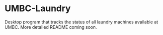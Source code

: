 # UMBC-Laundry
Desktop program that tracks the status of all laundry machines available at UMBC. More detailed README coming soon.
